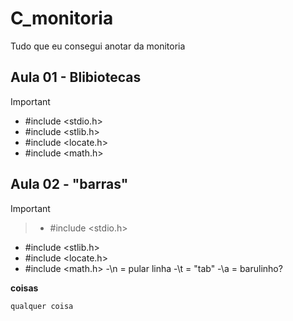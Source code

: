 # C_monitoria

 Tudo que eu consegui anotar da monitoria 

## Aula 01 - Blibiotecas 
 >[!IMPORTANT]
>- #include <stdio.h>
>- #include <stlib.h>
>- #include <locate.h>
>- #include <math.h>

## Aula 02 - "barras"
  >[!IMPORTANT]
>>- #include <stdio.h>
>- #include <stlib.h>
>- #include <locate.h>
>- #include <math.h>
>-\n = pular linha
>-\t = "tab"
>-\a = barulinho?

**coisas**
```ruby
qualquer coisa
```
